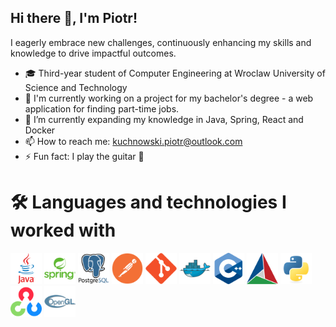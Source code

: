 ## Hi there 👋, I'm Piotr!
I eagerly embrace new challenges,
continuously enhancing my skills and
knowledge to drive impactful outcomes.

- 🎓 Third-year student of Computer Engineering at Wroclaw University of Science and Technology
- 🔭 I'm currently working on a project for my bachelor's degree - a web application for finding part-time jobs.
- 🌱 I’m currently expanding my knowledge in Java, Spring, React and Docker
- 📫 How to reach me: kuchnowski.piotr@outlook.com
- ⚡ Fun fact: I play the guitar 🎸

# 🛠️ Languages and technologies I worked with
<p float="left">
  <img src="https://github.com/devicons/devicon/blob/master/icons/java/java-original-wordmark.svg" width="50" />
  <img src="https://github.com/devicons/devicon/blob/master/icons/spring/spring-original-wordmark.svg" width="50" />
  <img src="https://github.com/devicons/devicon/blob/master/icons/postgresql/postgresql-original-wordmark.svg" width="50" />
  <img src="https://github.com/devicons/devicon/blob/master/icons/postman/postman-original.svg" width="50" />
  <img src="https://github.com/devicons/devicon/blob/master/icons/git/git-original.svg" width="50" />
  <img src="https://github.com/devicons/devicon/blob/master/icons/docker/docker-original.svg" width="50" />
  <img src="https://github.com/devicons/devicon/blob/master/icons/cplusplus/cplusplus-original.svg" width="50" />
  <img src="https://github.com/devicons/devicon/blob/master/icons/cmake/cmake-original.svg" width="50" />
  <img src="https://github.com/devicons/devicon/blob/master/icons/python/python-original.svg" width="50" />
  <img src="https://github.com/devicons/devicon/blob/master/icons/opencv/opencv-original.svg" width="50" />
  <img src="https://github.com/devicons/devicon/blob/master/icons/opengl/opengl-original.svg" width="50" />
</p>
<!--
**KuchnowskiP/KuchnowskiP** is a ✨ _special_ ✨ repository because its `README.md` (this file) appears on your GitHub profile.

Here are some ideas to get you started:

- 🔭 I’m currently working on ...
- 🌱 I’m currently learning ...
- 👯 I’m looking to collaborate on ...
- 🤔 I’m looking for help with ...
- 💬 Ask me about ...
- 📫 How to reach me: ...
- 😄 Pronouns: ...
- ⚡ Fun fact: ...
-->
